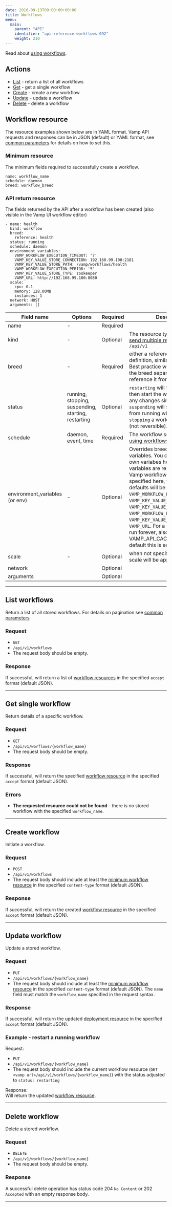 ```yaml
---
date: 2016-09-13T09:00:00+00:00
title: Workflows
menu:
  main:
    parent: "API"
    identifier: "api-reference-workflows-092"
    weight: 210
---
```

Read about [using workflows](documentation/using-vamp/workflows/).

## Actions
 
 * [List](/documentation/api/v0.9.2/api-workflows/#list-workflows) - return a list of all workflows
 * [Get](/documentation/api/v0.9.2/api-workflows/#get-single-workflow) - get a single workflow
 * [Create](/documentation/api/v0.9.2/api-workflows/#create-workflow) - create a new workflow 
 * [Update](/documentation/api/v0.9.2/api-workflows/#update-workflow) - update a workflow
 * [Delete](/documentation/api/v0.9.2/api-workflows/#delete-workflow) - delete a workflow

## Workflow resource
The resource examples shown below are in YAML format. Vamp API requests and responses can be in JSON (default) or YAML format, see [common parameters](/documentation/api/v0.9.2/using-the-api) for details on how to set this. 

### Minimum resource
The minimum fields required to successfully create a workflow.

```
name: workflow_name
schedule: daemon
breed: workflow_breed
```

### API return resource
The fields returned by the API after a workflow has been created (also visible in the Vamp UI workflow editor)

```
- name: health
  kind: workflow
  breed:
    reference: health
  status: running
  schedule: daemon
  environment_variables:
    VAMP_WORKFLOW_EXECUTION_TIMEOUT: '7'
    VAMP_KEY_VALUE_STORE_CONNECTION: 192.168.99.100:2181
    VAMP_KEY_VALUE_STORE_PATH: /vamp/workflows/health
    VAMP_WORKFLOW_EXECUTION_PERIOD: '5'
    VAMP_KEY_VALUE_STORE_TYPE: zookeeper
    VAMP_URL: http://192.168.99.100:8080
  scale:
    cpu: 0.1
    memory: 128.00MB
    instances: 1
  network: HOST
  arguments: [] 
```

    
Field name  |  Options  |  Required |  Description  
------------|-------|--------|--------
name  | - |   Required |  
kind |  -  | Optional | The resource type. Required to [send multiple resources](/documentation/api/v0.9.2/api-reference/#send-multiple-resources) to `/api/v1`
breed  | - |   Required |  either a reference or inline definition, similar to blueprints. Best practice would be to store the breed separately and reference it from the workflow
status  |  running, stopping, suspending, starting, restarting |   Optional |  `restarting` will first suspend and then start the workflow (applying any changes since last start). `suspending` will stop a workflow from running without deleting it. `stopping` a workflow will delete it (not reversible).
schedule  | daemon, event, time |   Required |  The workflow schedule. See [using workflows - schedules](/documentation/using-vamp/v0.9.2/workflows/#schedules).
environment_variables (or env) | - |   Optional |  Overrides breed environment variables. You can provide your own variabes here. The following variables are required when using Vamp workflow agent, if not specified here, the configured defaults will be applied: `VAMP_WORKFLOW_EXECUTION_TIMEOUT`, `VAMP_KEY_VALUE_STORE_CONNECTION`, `VAMP_KEY_VALUE_STORE_PATH`,  `VAMP_WORKFLOW_EXECUTION_PERIOD`, `VAMP_KEY_VALUE_STORE_TYPE`, `VAMP_URL`. For a workflow that will run forever, also set VAMP_API_CACHE=false (by default this is set to true).
scale  | - |   Optional |  when not specified, the default scale will be applied.    
 network |   |  Optional |
 arguments |    | Optional |    
    
    
------------ 

## List workflows

Return a list of all stored workflows. For details on pagination see [common parameters](/documentation/api/v0.9.2/using-the-api)

### Request
* `GET`
* `/api/v1/workflows`
* The request body should be empty.

### Response
If successful, will return a list of [workflow resources](/documentation/api/v0.9.2/api-workflows/#workflow-resource) in the specified `accept` format (default JSON).

--------------

## Get single workflow

Return details of a specific workflow.

### Request
* `GET`
* `/api/v1/worflows/{workflow_name}`
* The request body should be empty.

### Response
If successful, will return the specified [workflow resource](/documentation/api/v0.9.2/api-workflows/#workflow-resource) in the specified `accept` format (default JSON).

### Errors
* **The requested resource could not be found** - there is no stored workflow with the specified `workflow_name`.

--------------

## Create workflow

Initiate a workflow.

### Request
* `POST` 
* `/api/v1/workflows`
* The request body should include at least the [minimum workflow resource](/documentation/api/v0.9.2/api-workflows/#workflow-resource) in the specified `content-type` format (default JSON). 

### Response
If successful, will return the created [workflow resource](/documentation/api/v0.9.2/api-workflows/#workflow-resource) in the specified `accept` format (default JSON).

--------------

## Update workflow

Update a stored workflow.

### Request
* `PUT`
* `/api/v1/workflows/{workflow_name}`
* The request body should include at least the [minimum workflow resource](/documentation/api/v0.9.2/api-workflows/#workflow-resource) in the specified `content-type` format (default JSON). The `name` field must match the `workflow_name` specified in the request syntax.

### Response
If successful, will return the updated [deployment resource](/documentation/api/v0.9.2/api-deployments/#deployment-resource) in the specified `accept` format (default JSON).

### Example - restart a running workflow
Request:

* `PUT`
* `/api/v1/workflows/{workflow_name}`
* The request body should include the current workflow resource (`GET <vamp url>/api/v1/workflows/{workflow_name}`) with the status adjusted to `status: restarting`

Response:  
Will return the updated [workflow resource](/documentation/api/v0.9.2/api-workflows/#workflow-resource).

--------------

## Delete workflow

Delete a stored workflow.

### Request

* `DELETE`
* `/api/v1/workflows/{workflow_name}`
* The request body should be empty.

### Response
A successful delete operation has status code 204 `No Content` or 202 `Accepted` with an empty response body.

--------------